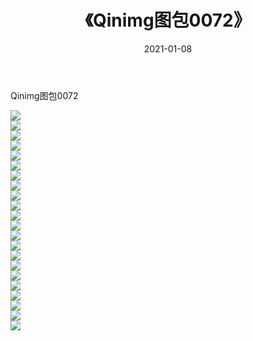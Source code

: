 ﻿---
layout: post
title:  《Qinimg图包0072》
date:   2021-01-08
img: http://imgx.orgx.ga/Qinimg图包/Qinimg图包0072/000.jpg
categories: [美女, 清纯, 唯美]
---

Qinimg图包0072

 ![](http://imgx.orgx.ga/Qinimg图包/Qinimg图包0072/001.jpg) <br>![](http://imgx.orgx.ga/Qinimg图包/Qinimg图包0072/002.jpg) <br>![](http://imgx.orgx.ga/Qinimg图包/Qinimg图包0072/003.jpg) <br>![](http://imgx.orgx.ga/Qinimg图包/Qinimg图包0072/004.jpg) <br>![](http://imgx.orgx.ga/Qinimg图包/Qinimg图包0072/005.jpg) <br>![](http://imgx.orgx.ga/Qinimg图包/Qinimg图包0072/006.jpg) <br>![](http://imgx.orgx.ga/Qinimg图包/Qinimg图包0072/007.jpg) <br>![](http://imgx.orgx.ga/Qinimg图包/Qinimg图包0072/008.jpg) <br>![](http://imgx.orgx.ga/Qinimg图包/Qinimg图包0072/009.jpg) <br>![](http://imgx.orgx.ga/Qinimg图包/Qinimg图包0072/010.jpg) <br>![](http://imgx.orgx.ga/Qinimg图包/Qinimg图包0072/011.jpg) <br>![](http://imgx.orgx.ga/Qinimg图包/Qinimg图包0072/012.jpg) <br>![](http://imgx.orgx.ga/Qinimg图包/Qinimg图包0072/013.jpg) <br>![](http://imgx.orgx.ga/Qinimg图包/Qinimg图包0072/014.jpg) <br>![](http://imgx.orgx.ga/Qinimg图包/Qinimg图包0072/015.jpg) <br>![](http://imgx.orgx.ga/Qinimg图包/Qinimg图包0072/016.jpg) <br>![](http://imgx.orgx.ga/Qinimg图包/Qinimg图包0072/017.jpg) <br>![](http://imgx.orgx.ga/Qinimg图包/Qinimg图包0072/018.jpg) <br>![](http://imgx.orgx.ga/Qinimg图包/Qinimg图包0072/019.jpg) <br>![](http://imgx.orgx.ga/Qinimg图包/Qinimg图包0072/020.jpg) <br>![](http://imgx.orgx.ga/Qinimg图包/Qinimg图包0072/021.jpg) <br>![](http://imgx.orgx.ga/Qinimg图包/Qinimg图包0072/022.jpg) <br>